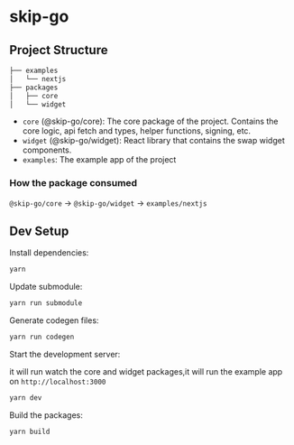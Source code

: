 # skip-go

## Project Structure

```sh
├── examples
│   └── nextjs
├── packages
│   ├── core
│   └── widget
```

- `core` (@skip-go/core): The core package of the project. Contains the core logic, api fetch and types, helper functions, signing, etc.
- `widget` (@skip-go/widget): React library that contains the swap widget components.
- `examples`: The example app of the project

### How the package consumed

`@skip-go/core` -> `@skip-go/widget` -> `examples/nextjs`

## Dev Setup

Install dependencies:

```bash
yarn
```

Update submodule:

```bash
yarn run submodule
```

Generate codegen files:

```bash
yarn run codegen
```

Start the development server:

it will run watch the core and widget packages,it will run the example app on `http://localhost:3000`

```bash
yarn dev
```

Build the packages:

```bash
yarn build
```
